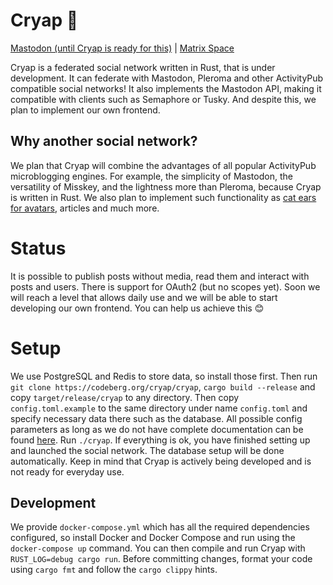 # Cryap 🦆
[Mastodon (until Cryap is ready for this)](https://mastodon.social/@cryap) | [Matrix Space](https://matrix.to/#/#cryap:matrix.org)

Cryap is a federated social network written in Rust, that is under development. It can federate with Mastodon, Pleroma and other ActivityPub compatible social networks! It also implements the Mastodon API, making it compatible with clients such as Semaphore or Tusky. And despite this, we plan to implement our own frontend.
## Why another social network?
We plan that Cryap will combine the advantages of all popular ActivityPub microblogging engines. For example, the simplicity of Mastodon, the versatility of Misskey, and the lightness more than Pleroma, because Cryap is written in Rust. We also plan to implement such functionality as [cat ears for avatars](https://github.com/mastodon/mastodon/issues/18337), articles and much more.
# Status
It is possible to publish posts without media, read them and interact with posts and users. There is support for OAuth2 (but no scopes yet). Soon we will reach a level that allows daily use and we will be able to start developing our own frontend. You can help us achieve this 😊
# Setup
We use PostgreSQL and Redis to store data, so install those first. Then run `git clone https://codeberg.org/cryap/cryap`, `cargo build --release` and copy `target/release/cryap` to any directory. Then copy `config.toml.example` to the same directory under name `config.toml` and specify necessary data there such as the database. All possible config parameters as long as we do not have complete documentation can be found [here](https://codeberg.org/cryap/cryap/src/branch/main/crates/web/src/config.rs). Run `./cryap`. If everything is ok, you have finished setting up and launched the social network. The database setup will be done automatically. Keep in mind that Cryap is actively being developed and is not ready for everyday use.
## Development
We provide `docker-compose.yml` which has all the required dependencies configured, so install Docker and Docker Compose and run using the `docker-compose up` command. You can then compile and run Cryap with `RUST_LOG=debug cargo run`. Before committing changes, format your code using `cargo fmt` and follow the `cargo clippy` hints.

